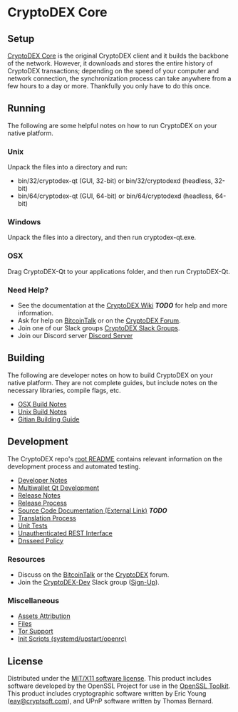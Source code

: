 CryptoDEX Core
=====================

Setup
---------------------
[CryptoDEX Core](http://cryptodex.org/wallet) is the original CryptoDEX client and it builds the backbone of the network. However, it downloads and stores the entire history of CryptoDEX transactions; depending on the speed of your computer and network connection, the synchronization process can take anywhere from a few hours to a day or more. Thankfully you only have to do this once.

Running
---------------------
The following are some helpful notes on how to run CryptoDEX on your native platform.

### Unix

Unpack the files into a directory and run:

- bin/32/cryptodex-qt (GUI, 32-bit) or bin/32/cryptodexd (headless, 32-bit)
- bin/64/cryptodex-qt (GUI, 64-bit) or bin/64/cryptodexd (headless, 64-bit)

### Windows

Unpack the files into a directory, and then run cryptodex-qt.exe.

### OSX

Drag CryptoDEX-Qt to your applications folder, and then run CryptoDEX-Qt.

### Need Help?

* See the documentation at the [CryptoDEX Wiki](https://en.bitcoin.it/wiki/Main_Page) ***TODO***
for help and more information.
* Ask for help on [BitcoinTalk](https://bitcointalk.org/index.php?topic=1262920.0) or on the [CryptoDEX Forum](http://forum.cryptodex.org/).
* Join one of our Slack groups [CryptoDEX Slack Groups](https://cryptodex.org/slack-logins/).
* Join our Discord server [Discord Server](https://discord.gg/dTRhamf)

Building
---------------------
The following are developer notes on how to build CryptoDEX on your native platform. They are not complete guides, but include notes on the necessary libraries, compile flags, etc.

- [OSX Build Notes](build-osx.md)
- [Unix Build Notes](build-unix.md)
- [Gitian Building Guide](gitian-building.md)

Development
---------------------
The CryptoDEX repo's [root README](https://github.com/cryptodexproject/CryptoDEX/blob/master/README.md) contains relevant information on the development process and automated testing.

- [Developer Notes](developer-notes.md)
- [Multiwallet Qt Development](multiwallet-qt.md)
- [Release Notes](release-notes.md)
- [Release Process](release-process.md)
- [Source Code Documentation (External Link)](https://dev.visucore.com/bitcoin/doxygen/) ***TODO***
- [Translation Process](translation_process.md)
- [Unit Tests](unit-tests.md)
- [Unauthenticated REST Interface](REST-interface.md)
- [Dnsseed Policy](dnsseed-policy.md)

### Resources

* Discuss on the [BitcoinTalk](https://bitcointalk.org/index.php?topic=1262920.0) or the [CryptoDEX](http://forum.cryptodex.org/) forum.
* Join the [CryptoDEX-Dev](https://cryptodex-dev.slack.com/) Slack group ([Sign-Up](https://cryptodex-dev.herokuapp.com/)).

### Miscellaneous
- [Assets Attribution](assets-attribution.md)
- [Files](files.md)
- [Tor Support](tor.md)
- [Init Scripts (systemd/upstart/openrc)](init.md)

License
---------------------
Distributed under the [MIT/X11 software license](http://www.opensource.org/licenses/mit-license.php).
This product includes software developed by the OpenSSL Project for use in the [OpenSSL Toolkit](https://www.openssl.org/). This product includes
cryptographic software written by Eric Young ([eay@cryptsoft.com](mailto:eay@cryptsoft.com)), and UPnP software written by Thomas Bernard.
